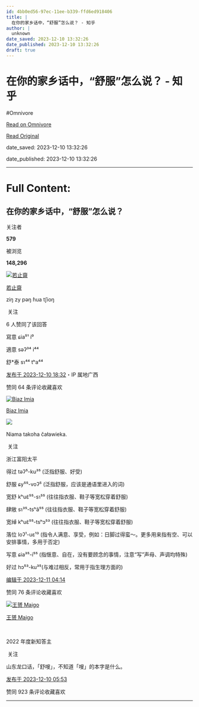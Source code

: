 ```yaml
---
id: 4bb0ed56-97ec-11ee-b339-ffd6ed918406
title: |
  在你的家乡话中，“舒服”怎么说？ - 知乎
author: |
  unknown
date_saved: 2023-12-10 13:32:26
date_published: 2023-12-10 13:32:26
draft: true
---
```


# 在你的家乡话中，“舒服”怎么说？ - 知乎
#Omnivore

[Read on Omnivore](https://omnivore.app/me/-18c5781a48b)

[Read Original](https://www.zhihu.com/question/633909417/answer/3320906704)

date_saved: 2023-12-10 13:32:26

date_published: 2023-12-10 13:32:26

--- 

# Full Content: 

## 在你的家乡话中，“舒服”怎么说？

关注者

**579**

被浏览

**148,296**

[![若止齋](https://proxy-prod.omnivore-image-cache.app/0x0,so5gXC9sa1R97u0js9f9OAQjiPk2zDCxMnLcnAewFSro/https://pic1.zhimg.com/v2-18598a8d44a51509971e0c09002a4d44_l.jpg?source=2c26e567)](https://www.zhihu.com/people/zheng-xin-31-11)

[若止齋](https://www.zhihu.com/people/zheng-xin-31-11)

ziŋ zy pəŋ ɦua tʃioŋ

​ 关注

6 人赞同了该回答

寫意 ɕia⁵¹ i⁰

適意 səʔ³⁴ i⁴⁴

舒\*泰 sɿ⁴⁴ tʰa⁴⁴

[发布于 2023-12-10 18:32](https://www.zhihu.com/question/633909417/answer/3320906704)・IP 属地广西

​赞同 6​​4 条评论​收藏​喜欢

[![Biaz Imia](https://proxy-prod.omnivore-image-cache.app/0x0,sAhKjZXihojoMljBVMQBvjeelv4vlNfg9cdxg_nCThbE/https://picx.zhimg.com/v2-09527a324f6158d5164afd8664c5a250_l.jpg?source=1def8aca)](https://www.zhihu.com/people/lu-hua-67-17-61)

[Biaz Imia](https://www.zhihu.com/people/lu-hua-67-17-61)

​![](https://proxy-prod.omnivore-image-cache.app/0x0,sRpP1H2oa_TfsDLpATwsIt6ipVLRN7HlUZGTch2Ee4JQ/https://picx.zhimg.com/v2-4812630bc27d642f7cafcd6cdeca3d7a.jpg?source=88ceefae)

Niama takoha čaławieka.

​ 关注

浙江富阳太平

得过 təʔ⁵-ku³⁵ (泛指舒服、好受)

舒服 ɕy⁵⁵-voʔ⁵ (泛指舒服，应该是通语里进入的词)

宽舒 kʰuɛ̃⁵⁵-sɿ⁵⁵ (往往指衣服、鞋子等宽松穿着舒服)

肆敞 sɿ³⁵-tsʰã⁵⁵ (往往指衣服、鞋子等宽松穿着舒服)

宽绰 kʰuɛ̃⁵⁵-tsʰɔ⁵³ (往往指衣服、鞋子等宽松穿着舒服)

落位 loʔ¹-uɛ¹³ (指令人满意、享受，例如：日脚过得蛮～。更多用来指有空、可以安排事情，多用于否定)

写意 ɕia³⁵-i⁵⁵ (指惬意、自在，没有要顾念的事情，注意“写”声母、声调均特殊)

好过 hɔ⁵³-ku³⁵(与难过相反，常用于指生理方面的)

[编辑于 2023-12-11 04:14](https://www.zhihu.com/question/633909417/answer/3321160551)

​赞同 7​​6 条评论​收藏​喜欢

[![王赟 Maigo](https://proxy-prod.omnivore-image-cache.app/0x0,s3e4tMf0BiwSeIgC8y4b4DF8tfiuXWsm-V-C63Iyc554/https://picx.zhimg.com/19ed62ad9_l.jpg?source=1def8aca)](https://www.zhihu.com/people/maigo)

[王赟 Maigo](https://www.zhihu.com/people/maigo)

[​](https://www.zhihu.com/question/510340037)

2022 年度新知答主

​ 关注

山东龙口话，「舒嗖」，不知道「嗖」的本字是什么。

[发布于 2023-12-10 05:53](https://www.zhihu.com/question/633909417/answer/3320262551)

​赞同 9​​23 条评论​收藏​喜欢

---

